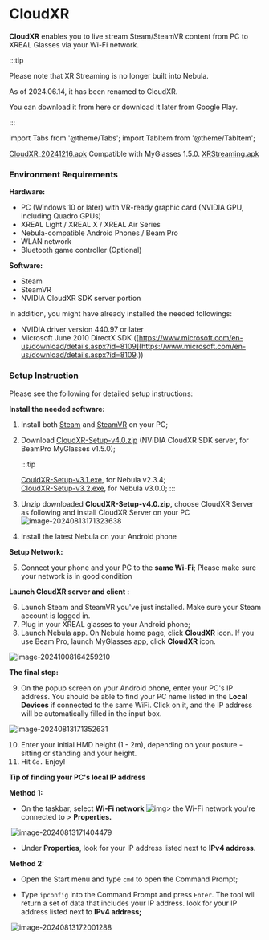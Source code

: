 # CloudXR

**CloudXR** enables you to live stream Steam/SteamVR content from PC to XREAL Glasses via your Wi-Fi network. 

:::tip

Please note that XR Streaming is no longer built into Nebula. 

As of 2024.06.14, it has been renamed to CloudXR. 

You can download it from here or download it later from Google Play.

:::

import Tabs from '@theme/Tabs';
import TabItem from '@theme/TabItem';

<Tabs>
  <TabItem value="CloudXR v4.0" label="CloudXR v4.0" default>
    
[CloudXR_20241216.apk](https://public-resource.xreal.com/download/Application/cloudxr_2024-12-16_155919-2.4.0.13-release.apk)
Compatible with MyGlasses 1.5.0.
  </TabItem>
  <TabItem value="CloudXR v3.2" label="CloudXR v3.2">
   [XRStreaming.apk](https://nreal-public.nreal.ai/download/Application/XRStreaming.apk)
  </TabItem>
</Tabs>

### **Environment Requirements**

**Hardware:**

- PC (Windows 10 or later) with VR-ready graphic card (NVIDIA GPU, including Quadro GPUs)
- XREAL Light / XREAL X / XREAL Air Series
- Nebula-compatible Android Phones / Beam Pro
- WLAN network
- Bluetooth game controller (Optional)

**Software:**

- Steam
- SteamVR
- NVIDIA CloudXR SDK server portion

In addition, you might have already installed the needed followings:

- NVIDIA driver version 440.97 or later
- Microsoft June 2010 DirectX SDK ([https://www.microsoft.com/en-us/download/details.aspx?id=8109](https://www.microsoft.com/en-us/download/details.aspx?id=8109.))

### Setup Instruction

Please see the following for detailed setup instructions:

**Install the needed software:**

1. Install both [Steam](https://store.steampowered.com/about/) and [SteamVR](https://store.steampowered.com/app/250820/SteamVR/) on your PC;

2. Download [CloudXR-Setup-v4.0.zip](https://public-resource.xreal.com/download/CloudXR-Setup/CloudXR-Setup-v4.0.zip) (NVIDIA CloudXR SDK server, for BeamPro MyGlasses v1.5.0);

   :::tip

   [CouldXR-Setup-v3.1.exe](https://public-resource.xreal.com/download/CloudXR-Setup/CloudXR-Setup-v3.1.exe), for Nebula v2.3.4;   
   [CloudXR-Setup-v3.2.exe](https://public-resource.xreal.com/download/CloudXR-Setup/CloudXR-Setup-v3.2.exe), for Nebula v3.0.0;
   :::

3. Unzip downloaded **CloudXR-Setup-v4.0.zip,** choose CloudXR Server as following and install CloudXR Server on your PC 
   ![image-20240813171323638](https://pub-8dffc52979c34362aa2dbe3a43f0792a.r2.dev/image-20240813171323638.png)

4. Install the latest Nebula on your Android phone

**Setup Network:**

5. Connect your phone and your PC to the **same Wi-Fi**; Please make sure your network is in good condition

**Launch CloudXR server and client :**

6. Launch Steam and SteamVR you've just installed. Make sure your Steam account is logged in.
7. Plug in your XREAL glasses to your Android phone;
8. Launch Nebula app. On Nebula home page, click **CloudXR** icon. If you use Beam Pro, launch MyGlasses app, click **CloudXR** icon.

![image-20241008164259210](https://pub-8dffc52979c34362aa2dbe3a43f0792a.r2.dev/image-20241008164259210.png)

**The final step:**

9. On the popup screen on your Android phone, enter your PC's IP address. You should be able to find your PC name listed in the **Local Devices** if connected to the same WiFi. Click on it, and the IP address will be automatically filled in the input box.

![image-20240813171352631](https://pub-8dffc52979c34362aa2dbe3a43f0792a.r2.dev/image-20240813171352631.png)

10. Enter your initial HMD height (1 - 2m), depending on your posture - sitting or standing and your height.
11. Hit `Go.` Enjoy!



**Tip of finding your PC's local IP address**

**Method 1:**

- On the taskbar, select **Wi-Fi network** ![img](https://xreal.gitbook.io/~gitbook/image?url=https%3A%2F%2Fcontent.gitbook.com%2Fcontent%2FyXoV7SMVFQhr75lOIoQv%2Fblobs%2Fgyn60eFQ5AQywJmKbmD8%2Fimage.png&width=43&dpr=4&quality=100&sign=09d7ffdd1c83fdeab2d9f15a07756eb8f9f5c09e706481e31c6123a50dc9600d)> the Wi-Fi network you're connected to > **Properties.**

​       ![image-20240813171404479](https://pub-8dffc52979c34362aa2dbe3a43f0792a.r2.dev/image-20240813171404479.png)

- Under **Properties**, look for your IP address listed next to **IPv4 address**.

**Method 2:**

- Open the Start menu and type `cmd` to open the Command Prompt;

- Type `ipconfig` into the Command Prompt and press `Enter`. The tool will return a set of data that includes your IP address. look for your IP address listed next to **IPv4 address;**

​       ![image-20240813172001288](https://pub-8dffc52979c34362aa2dbe3a43f0792a.r2.dev/image-20240813172001288.png)

